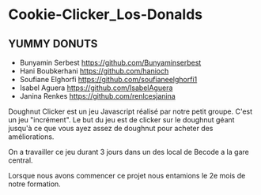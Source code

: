 # Cookie-Clicker_Los-Donalds
## YUMMY DONUTS

- Bunyamin Serbest https://github.com/Bunyaminserbest
- Hani Boubkerhani https://github.com/hanioch
- Soufiane Elghorfi https://github.com/soufianeelghorfi1
- Isabel Aguera https://github.com/IsabelAguera
- Janina Renkes https://github.com/renlcesjanina

Doughnut Clicker est un jeu Javascript réalisé par notre petit groupe. C'est un jeu "incrément". Le but du jeu est de clicker sur le doughnut géant jusqu'à ce que vous ayez assez de doughnut pour acheter des améliorations.

On a travailler ce jeu durant 3 jours dans un des local de Becode a la gare central.

Lorsque nous avons commencer ce projet nous entamions le 2e mois de notre formation.
